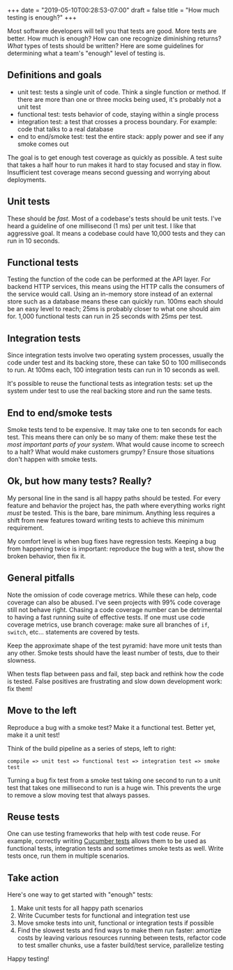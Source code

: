 +++
date = "2019-05-10T00:28:53-07:00"
draft = false
title = "How much testing is enough?"
+++

Most software developers will tell you that tests are good. More tests are better. How much is enough? How can one recognize diminishing returns? *What* types of tests should be written? Here are some guidelines for determining what a team's "enough" level of testing is.

## Definitions and goals

* unit test: tests a single unit of code. Think a single function or method. If there are more than one or three mocks being used, it's probably not a unit test
* functional test: tests behavior of code, staying within a single process
* integration test: a test that crosses a process boundary. For example: code that talks to a real database
* end to end/smoke test: test the entire stack: apply power and see if any smoke comes out

The goal is to get enough test coverage as quickly as possible. A test suite that takes a half hour to run makes it hard to stay focused and stay in flow. Insufficient test coverage means second guessing and worrying about deployments.

## Unit tests

These should be *fast*. Most of a codebase's tests should be unit tests. I've heard a guideline of one millisecond (1 ms) per unit test. I like that aggressive goal. It means a codebase could have 10,000 tests and they can run in 10 seconds.

## Functional tests

Testing the function of the code can be performed at the API layer. For backend HTTP services, this means using the HTTP calls the consumers of the service would call. Using an in-memory store instead of an external store such as a database means these can quickly run. 100ms each should be an easy level to reach; 25ms is probably closer to what one should aim for. 1,000 functional tests can run in 25 seconds with 25ms per test.

## Integration tests

Since integration tests involve two operating system processes, usually the code under test and its backing store, these can take 50 to 100 milliseconds to run. At 100ms each, 100 integration tests can run in 10 seconds as well.

It's possible to reuse the functional tests as integration tests: set up the system under test to use the real backing store and run the same tests.

## End to end/smoke tests

Smoke tests tend to be expensive. It may take one to ten seconds for each test. This means there can only be so many of them: make these test the *most important parts of your system*. What would cause income to screech to a halt? What would make customers grumpy? Ensure those situations don't happen with smoke tests.

## Ok, but how many tests? Really?

My personal line in the sand is all happy paths should be tested. For every feature and behavior the project has, the path where everything works right *must* be tested. This is the bare, bare minimum. Anything less requires a shift from new features toward writing tests to achieve this minimum requirement.

My comfort level is when bug fixes have regression tests. Keeping a bug from happening twice is important: reproduce the bug with a test, show the broken behavior, then fix it.

## General pitfalls

Note the omission of code coverage metrics. While these can help, code coverage can also be abused. I've seen projects with 99% code coverage still not behave right. Chasing a code coverage number can be detrimental to having a fast running suite of effective tests. If one must use code coverage metrics, use branch coverage: make sure all branches of `if`, `switch`, etc... statements are covered by tests.

Keep the approximate shape of the test pyramid: have more unit tests than any other. Smoke tests should have the least number of tests, due to their slowness.

When tests flap between pass and fail, step back and rethink how the code is tested. False positives are frustrating and slow down development work: fix them!

## Move to the left

Reproduce a bug with a smoke test? Make it a functional test. Better yet, make it a unit test!

Think of the build pipeline as a series of steps, left to right:

`compile => unit test => functional test => integration test => smoke test`

Turning a bug fix test from a smoke test taking one second to run to a unit test that takes one millisecond to run is a huge win. This prevents the urge to remove a slow moving test that always passes.

## Reuse tests

One can use testing frameworks that help with test code reuse. For example, correctly writing [Cucumber tests](https://cucumber.io/) allows them to be used as functional tests, integration tests and sometimes smoke tests as well. Write tests once, run them in multiple scenarios.

## Take action

Here's one way to get started with "enough" tests:

1. Make unit tests for all happy path scenarios
2. Write Cucumber tests for functional and integration test use
3. Move smoke tests into unit, functional or integration tests if possible
4. Find the slowest tests and find ways to make them run faster: amortize costs by leaving various resources running between tests, refactor code to test smaller chunks, use a faster build/test service, parallelize testing

Happy testing!